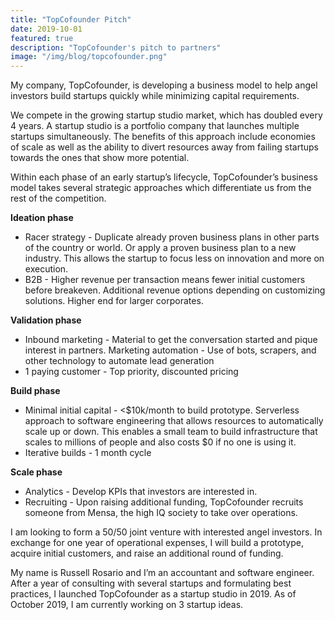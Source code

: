 ```yaml
---
title: "TopCofounder Pitch"
date: 2019-10-01
featured: true
description: "TopCofounder's pitch to partners"
image: "/img/blog/topcofounder.png"
---
```


My company, TopCofounder, is developing a business model to help angel investors build startups quickly while minimizing capital requirements.

We compete in the growing startup studio market, which has doubled every 4 years. A startup studio is a portfolio company that launches multiple startups simultaneously. The benefits of this approach include economies of scale as well as the ability to divert resources away from failing startups towards the ones that show more potential.

Within each phase of an early startup’s lifecycle, TopCofounder’s business model takes several strategic approaches which differentiate us from the rest of the competition. 

<b>Ideation phase</b>

- Racer strategy - Duplicate already proven business plans in other parts of the country or world. Or apply a proven business plan to a new industry. This allows the startup to focus less on innovation and more on execution. 
- B2B - Higher revenue per transaction means fewer initial customers before breakeven. Additional revenue options depending on customizing solutions. Higher end for larger corporates.

<b>Validation phase</b>

- Inbound marketing - Material to get the conversation started and pique interest in partners. Marketing automation - Use of bots, scrapers, and other technology to automate lead generation
- 1 paying customer - Top priority, discounted pricing

<b>Build phase</b>

- Minimal initial capital - <$10k/month to build prototype. Serverless approach to software engineering that allows resources to automatically scale up or down. This enables a small team to build infrastructure that scales to millions of people and also costs $0 if no one is using it.
- Iterative builds - 1 month cycle

<b>Scale phase</b>

- Analytics - Develop KPIs that investors are interested in.
- Recruiting - Upon raising additional funding, TopCofounder recruits someone from Mensa, the high IQ society to take over operations.

I am looking to form a 50/50 joint venture with interested angel investors. In exchange for one year of operational expenses, I will build a prototype, acquire initial customers, and raise an additional round of funding.

My name is Russell Rosario and I’m an accountant and software engineer. After a year of consulting with several startups and formulating best practices, I launched TopCofounder as a startup studio in 2019. As of October 2019, I am currently working on 3 startup ideas.